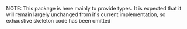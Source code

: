 NOTE: This package is here mainly to provide types. It is expected that it will remain largely
unchanged from it's current implementation, so exhaustive skeleton code has been omitted
